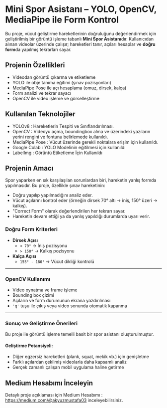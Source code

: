 # Mini Spor Asistanı – YOLO, OpenCV, MediaPipe ile Form Kontrol

Bu proje, vücut geliştirme hareketlerinin doğruluğunu değerlendirmek için geliştirilmiş bir görüntü işleme tabanlı **Mini Spor Asistanı**dır. Kullanıcıdan alınan videolar üzerinde çalışır; hareketleri tanır, açıları hesaplar ve **doğru form**da yapılmış tekrarları sayar.

## Projenin Özellikleri

-  Videodan görüntü çıkarma ve etiketleme
-  YOLO ile obje tanıma eğitimi (şınav pozisyonları)
-  MediaPipe Pose ile açı hesaplama (omuz, dirsek, kalça)
-  Form analizi ve tekrar sayacı
-  OpenCV ile video işleme ve görselleştirme

## Kullanılan Teknolojiler

- YOLOv8 : Hareketlerin Tespiti ve Sınıflandırılması.
- OpenCV : Videoyu açma, boundingbox alma ve üzerindeki yazıların yerini rengini ve fontunu belirlemede kullanıldı.
- MediaPipe Pose : Vücut üzerinde gerekli noktalara erişim için kullanıldı.
- Google Colab : YOLO Modelinin eğitilmesi için kullanıldı
- LabelImg : Görüntü Etiketleme İçin Kullanıldı

## Projenin Amacı

Spor yaparken en sık karşılaşılan sorunlardan biri, hareketin yanlış formda yapılmasıdır. Bu proje, özellikle şınav hareketinin:
- Doğru yapılıp yapılmadığını analiz eder.
- Vücut açılarını kontrol eder (örneğin dirsek 70° altı → iniş, 150° üzeri → kalkış).
- "Correct Form" olarak değerlendirilen her tekrarı sayar.
- Hareketin devam ettiği ya da yanlış yapıldığı durumlarda uyarı verir.

### Doğru Form Kriterleri

- **Dirsek Açısı**
  - `< 70°` → İniş pozisyonu
  - `> 150°` → Kalkış pozisyonu
- **Kalça Açısı**
  - `155° - 180°` → Vücut dikliği kontrolü

---

### OpenCV Kullanımı

-  Video oynatma ve frame işleme  
-  Bounding box çizimi  
-  Açıların ve form durumunun ekrana yazdırılması  
-  `'q'` tuşu ile çıkış veya video sonunda otomatik kapanma

---

### Sonuç ve Geliştirme Önerileri

Bu proje ile görüntü işleme temelli basit bir spor asistanı oluşturulmuştur.

#### Geliştirme Potansiyeli:
- Diğer egzersiz hareketleri (plank, squat, mekik vb.) için genişletme  
- Farklı açılardan çekilmiş videolarla daha kapsamlı analiz  
- Gerçek zamanlı çalışan mobil uygulama haline getirme

## Medium Hesabımı İnceleyin
Detaylı proje açıklaması için Medium Hesabımı : https://medium.com/@akyuzmustafa03 inceleyebilirsiniz.


